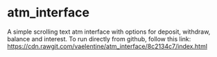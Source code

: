 # atm_interface
A simple scrolling text atm interface with options for deposit, withdraw, balance and interest.
To run directly from github, follow this link: https://cdn.rawgit.com/vaelentine/atm_interface/8c2134c7/index.html
